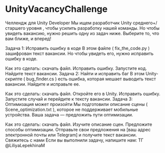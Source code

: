 # UnityVacancyChallenge
Челлендж для Unity Developer
Мы ищем разработчик Unity среднего+/старшего уровня , чтобы усилить разработку нашей команды. Но чтобы увидеть вакансию, нужно решить одну из задач ниже. Выберите то, что вам ближе, и вперед!

Задача 1: Исправить ошибку в коде
В этом файле ( fix_the_code.py ) зашифрован текст вакансии. Но чтобы увидеть его, нужно исправить ошибку в коде.

Как это сделать:
скачать файл.
Исправить ошибку.
Запустите код.
Найдите текст вакансии.
Задача 2: Найти и исправить баг
В этом Unity-скрипте ( bug_finder.cs ) есть ошибка, которая мешает выводить текст вакансии. Найдите и исправьте ее.

Как это сделать:
скачать файл.
Откройте его в Unity.
Исправить ошибку.
Запустите случай и перейдите к тексту вакансии.
Задача 3: Оптимизация может произойти
Мы подготовили описание сцены ( Scene_optimization.txt ), которое не поддерживает мобильные устройства. Ваша задача — предложить пути оптимизации.

Как это сделать:
скачать файл.
Изучите описание сцен.
Предложите способы оптимизации.
Отправьте свои предложения на [ваш адрес электронной почты или Telegram] и получите текст вакансии.
Свяжитесь с нами
Если вы выполнили задачу, напишите нам: ТГ @LiliyaLepekhinaM
